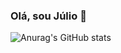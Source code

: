 ### Olá, sou Júlio 👋

![Anurag's GitHub stats](https://github-readme-stats.vercel.app/api?username=coderjulio&show_icons=true&theme=tokyonight)


